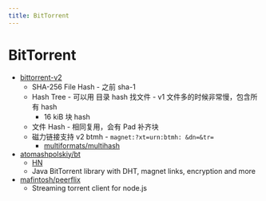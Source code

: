```yaml
---
title: BitTorrent
---
```


# BitTorrent

- [bittorrent-v2](https://newshimalaya.com/2020/09/07/bittorrent-v2)
  - SHA-256 File Hash - 之前 sha-1
  - Hash Tree - 可以用 目录 hash 找文件 - v1 文件多的时候非常慢，包含所有 hash
    - 16 kiB 块 hash
  - 文件 Hash - 相同复用，会有 Pad 补齐块
  - 磁力链接支持 v2 btmh - `magnet:?xt=urn:btmh: &dn=&tr=`
    - [multiformats/multihash](https://github.com/multiformats/multihash)
- [atomashpolskiy/bt](https://github.com/atomashpolskiy/bt)
  - [HN](https://news.ycombinator.com/item?id=14911372)
  - Java BitTorrent library with DHT, magnet links, encryption and more
- [mafintosh/peerflix](https://github.com/mafintosh/peerflix)
  - Streaming torrent client for node.js
